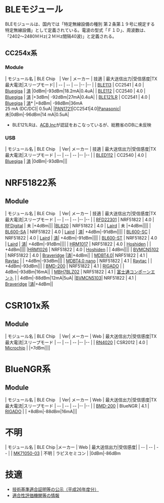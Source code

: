 # BLEモジュール

BLEモジュールは、国内では「特定無線設備の種別	第２条第１９号に規定する特定無線設備」として定義されている。電波の型式「Ｆ１Ｄ」、周波数は、「2402～2480ＭＨz(２ＭＨz間隔40波)」と定義される。

## CC254x系

### Module

| モジュール名 | BLE Chip　| Ver | メーカー | 技適 | 最大送信出力|受信感度|TX最大電流|スリープモード|
| -- | -- | -- |-- |-- |
| [BLE113](https://www.bluegiga.com/en-US/products/ble113-bluetooth-smart-module/) | CC2541 | 4.0 | [Bluegiga](http://www.bluegiga.com/) | [済](http://www.tele.soumu.go.jp/giteki/SearchServlet?pageID=jg01_01&PC=007&TC=N&PK=1&FN=352ul&SN=%94F%8F%D8&LN=3&R1=*****&R2=*****) |0dBm|-93dBm|18.2mA|0.4uA|
| [BLE112](https://www.bluegiga.com/en-US/products/ble112-bluetooth-smart-module/) | CC2540 | 4.0 | [Bluegiga](http://www.bluegiga.com/) | [済](http://www.tele.soumu.go.jp/giteki/SearchServlet?pageID=jg01_01&PC=209&TC=N&PK=1&FN=022acb&SN=%94%46%8F%D8&LN=2&R1=*****&R2=*****) |+3dBm| -92dBm|27mA|0.4uA|
| [BLE121LR](https://www.bluegiga.com/en-US/products/ble121lr-bluetooth-smart-long/) | CC2541 | 4.0 | [Bluegiga](http://www.bluegiga.com/) | [済](https://www.bluegiga.com/en-US/download/?file=eQs1EzP8S9KiSLoED4OyjA&title=BLE121LR%2520Japan%2520Report%2520and%2520Certificate&filename=BLE121LR_Japan.zip)* |+8dBm| -98dBm|36mA<br>25 mA (DC/DC)| 0.5uA|
|[PAN1721](http://na.industrial.panasonic.com/products/wireless-connectivity/bluetooth/bluetooth-smart-low-energy/series/pan1721-series/CS465)|CC2541|4.0|[Panasonic](http://wwww.panasonic.com)| 未|0dBm|-96dBm|14 mA|0.5uA|

* BLE121LRは、[ACB,Inc](http://acbcert.com/MIC-Japanese-Radio-Certification-services.asp)が認証をおこなっているが、総務省のDBに未反映

### USB
| モジュール名 | BLE Chip　| Ver| メーカー | 技適 | 最大送信出力|受信感度|TX最大電流|スリープモード
| -- | -- | -- |-- |-- |
| [BLED112](https://www.bluegiga.com/en-US/products/bled112-bluetooth-smart-dongle/) | CC2540 | 4.0 | [Bluegiga](http://www.bluegiga.com/) | [済](http://www.tele.soumu.go.jp/giteki/SearchServlet?pageID=jg01_01&PC=003&TC=N&PK=1&FN=316dspr&SN=%94%46%8F%D8&LN=30&R1=*****&R2=*****) |0dBm|-93dBm|||

# NRF51822系

## Module

| モジュール名 | BLE Chip　| Ver| メーカー | 技適 | 最大送信出力|受信感度|TX最大電流|スリープモード
| -- | -- | -- |-- |-- |
| [RFD22301](http://www.rfdigital.com/product/rfd22301-rfduino-ble-smt/index.html) | NRF51822 | 4.0 | [RFDigital](http://www.rfdigital.com/) | 未 |+4dBm|||
|[BL620](http://www.lairdtech.com/products/bl620) | NRF51822 | 4.0 | [Laird](http://www.lairdtech.com) | 未 |+4dBm||||
| [BL600-SA](http://www.lairdtech.com/products/bl600-series) | NRF51822 | 4.0 | [Laird](http://www.lairdtech.com) | [済](http://www.tele.soumu.go.jp/giteki/SearchServlet?pageID=jg01_01&PC=204&TC=N&PK=1&FN=150test&SN=%94%46%8F%D8&LN=28&R1=*****&R2=*****)| +4dBm|-91dBm||||
| [BL600-SC](http://www.lairdtech.com/products/bl600-series) | NRF51822 | 4.0 | [Laird](http://www.lairdtech.com) | [済](http://www.tele.soumu.go.jp/giteki/SearchServlet?pageID=jg01_01&PC=204&TC=N&PK=1&FN=150test&SN=%94%46%8F%D8&LN=29&R1=*****&R2=*****)| +4dBm|-91dBm||||
| [BL600-ST](http://www.lairdtech.com/products/bl600-series) | NRF51822 | 4.0 | [Laird](http://www.lairdtech.com) | [済](http://www.tele.soumu.go.jp/giteki/SearchServlet?pageID=jg01_01&PC=204&TC=N&PK=1&FN=150test&SN=%94%46%8F%D8&LN=27&R1=*****&R2=*****)| +4dBm|-91dBm||||
| [HRM1017](http://www.hosiden.co.jp/news/product/hrm1017.html) | NRF51822 | 4.0 | [Hoshiden](http://www.hosiden.co.jp/) | | +4dBm||||
|[HRM1026](http://www.hosiden.co.jp/news/product/hrm1026.html) | NRF51822 | 4.0 | [Hoshiden](http://www.fcl.fujitsu.com/) | | 4dBm||||
| [BVMCN5102](http://www.braveridge.com/Specification%20Documents/BVMCN5102-BK%20Spec%20sheet%20Ver101.pdf) | NRF51822 | 4.0 | [Braveridge](http://www.braveridge.com/)  |[済](http://www.tele.soumu.go.jp/giteki/SearchServlet?pageID=jg01_01&PC=007&TC=N&PK=1&FN=370ul&SN=%94%46%8F%D8&LN=3&R1=*****&R2=*****)|+4dBm||
| [MDBT4.0](http://www.raytac.com/products.php)| NRF51822 | 4.1 | [Raytac](http://www.raytac.com/) | | +4dBm|-93dBm|||
| [MDBT4.0 nano](http://www.raytac.com/products.php) | NRF51822 | 4.1 | [Raytac](http://www.raytac.com/) | | +4dBm|-93dBm|||
| [BMD-200](https://www.rigado.com/product/bmd-200) | NRF51822 | 4.1 | [RIGADO](http://www.rigado.com/) | | 4dBm|-93dBm|16mA||
| [MBH7BLZ02](http://www.fcl.fujitsu.com/downloads/services/wireless-modules/mbh7blz01.pdf) | NRF51822 | 4.1 | [富士通コンポーンエント](http://www.fcl.fujitsu.com/) | | 4dBm|-88dBm|12mA|5uA|
|[BVMCN5103](http://www.braveridge.com/Specification%20Documents/BVMCN5103-BK%20Spec%20sheet%20Ver1.0J.pdf)| NRF51822 | 4.1 | [Braveridge](http://www.braveridge.com/) |[済](http://www.tele.soumu.go.jp/giteki/SearchServlet?pageID=jg01_01&PC=007&TC=N&PK=1&FN=370ul&SN=%94%46%8F%D8&LN=3&R1=*****&R2=*****)|+4dBm||


# CSR101x系

## Module
| モジュール名 | BLE Chip　| Ver| メーカー | Web | 最大送信出力|受信感度|TX最大電流|スリープモード
| -- | -- | -- |-- |-- |
| [RN4020](http://ww1.microchip.com/downloads/en/DeviceDoc/50002279A.pdf) | CSR2012 | 4.0 | [Microchip](http://www.microchip.com/) |  |+7dBm||||

# BlueNGR系

## Module
| モジュール名 | BLE Chip　| Ver| メーカー | Web | 最大送信出力|受信感度|TX最大電流|スリープモード
| -- | -- | -- |-- |-- |
| [BMD-200](https://www.rigado.com/product/bmd-100) | BlueNGR | 4.1 | [RIGADO](http://www.rigado.com/) | | +8dBm|-88dBm|16mA|||

# 不明

| モジュール名 | BLE Chip |メーカー | Web | 最大送信出力|受信感度|
| -- | -- | -- |
| [MK71050-03](http://www.lapis-semi.com/jp/semicon/telecom/landing/mk71050-03.html) | 不明 | ラピスセミコン |  |0dBm|-86dBm

# 技適

* [技術基準適合証明等の公示（平成26年度分）](http://www.tele.soumu.go.jp/j/ref/material/tech/index.htm)
* [適合性評価機関等の情報](http://www.tele.soumu.go.jp/j/sys/equ/mra/ninsyoukikan/index.htm#ninteihyouka)


